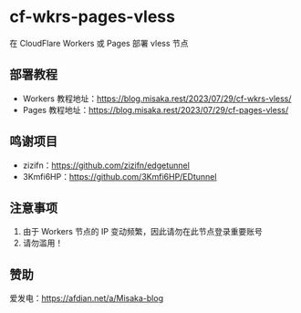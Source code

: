 # cf-wkrs-pages-vless

在 CloudFlare Workers 或 Pages 部署 vless 节点

## 部署教程

- Workers 教程地址：https://blog.misaka.rest/2023/07/29/cf-wkrs-vless/
- Pages 教程地址：https://blog.misaka.rest/2023/07/29/cf-pages-vless/

## 鸣谢项目

- zizifn：https://github.com/zizifn/edgetunnel
- 3Kmfi6HP：https://github.com/3Kmfi6HP/EDtunnel

## 注意事项

1. 由于 Workers 节点的 IP 变动频繁，因此请勿在此节点登录重要账号
2. 请勿滥用！

## 赞助

爱发电：https://afdian.net/a/Misaka-blog
